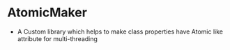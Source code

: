 # AtomicMaker

- A Custom library which helps to make class properties have Atomic like attribute for multi-threading
